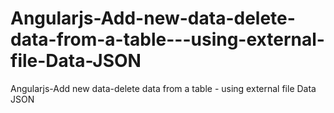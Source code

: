 # Angularjs-Add-new-data-delete-data-from-a-table---using-external-file-Data-JSON
Angularjs-Add new data-delete data from a table - using external file Data JSON
